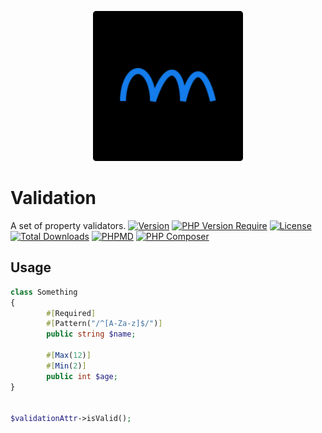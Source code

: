 <p align="center">
  <a href="https://github.com/phpolar"><img src="phpolar.svg" width="240" alt="Phpolar Logo" /></a>
</p>

# Validation

A set of property validators.
[![Version](http://poser.pugx.org/phpolar/validators/version)](https://packagist.org/packages/phpolar/validators) [![PHP Version Require](http://poser.pugx.org/phpolar/validators/require/php)](https://packagist.org/packages/phpolar/validators) [![License](http://poser.pugx.org/phpolar/validators/license)](https://packagist.org/packages/phpolar/validators) [![Total Downloads](http://poser.pugx.org/phpolar/php-templating/downloads)](https://packagist.org/packages/phpolar/validators) [![PHPMD](https://github.com/phpolar/validators/actions/workflows/phpmd.yml/badge.svg)](https://github.com/phpolar/validators/actions/workflows/phpmd.yml) [![PHP Composer](https://github.com/phpolar/validators/actions/workflows/php.yml/badge.svg)](https://github.com/phpolar/validators/actions/workflows/php.yml)

## Usage

```php
class Something
{
        #[Required]
        #[Pattern("/^[A-Za-z]$/")]
        public string $name;

        #[Max(12)]
        #[Min(2)]
        public int $age;
}


$validationAttr->isValid();

```
